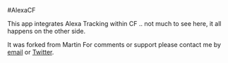 #AlexaCF

This app integrates Alexa Tracking within CF .. not much to see here, it all happens on the other side.

It was forked from Martin 
For comments or support please contact me by <a href="mailto:martin+trumpet@blaastolen.com">email</a> or <a href="http://twitter.com/martior">Twitter</a>.

